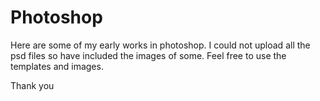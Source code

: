 # Photoshop
Here are some of my early works in photoshop. I could not upload all the psd files so have included the images of some. Feel free to use the templates and images.

Thank you
